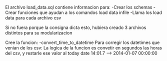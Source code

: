 El archivo load_data.sql contiene informacion para:
-Crear los schemas
-Crear funciones que ayudan a los comandos load data infile
-Llama los load data para cada archivo csv

Si no fuera porque la consigna dicta esto, hubiera creado 3 archivos distintos para su modularizacion

Cree la funcion:
-convert_time_to_datetime
Para corregir los datetimes que venian de los csv:
La logica de la funcion es convetir en segundos las horas del csv, y restarle ese valor al today date
14:01.7 --> 2014-01-07 00:00:00
